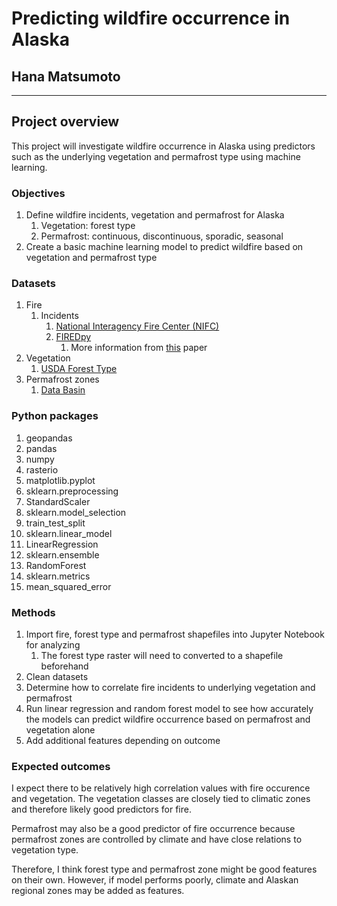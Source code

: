 # Predicting wildfire occurrence in Alaska

## Hana Matsumoto

_____

## Project overview

This project will investigate wildfire occurrence in Alaska using predictors such as the underlying vegetation and permafrost type using machine learning.

### **Objectives**

1. Define wildfire incidents, vegetation and permafrost for Alaska
	1. Vegetation: forest type
	2. Permafrost: continuous, discontinuous, sporadic, seasonal
2. Create a basic machine learning model to predict wildfire based on vegetation and permafrost type

### **Datasets**

1. Fire
	1. Incidents
		1. [National Interagency Fire Center (NIFC)](https://data-nifc.opendata.arcgis.com/datasets/nifc::wildland-fire-incident-locations/explore?filters=eyJQT09TdGF0ZSI6WyJVUy1BSyJdfQ%3D%3D&location=65.115524%2C-150.698519%2C8.54)
		2. [FIREDpy](https://github.com/earthlab/firedpy)
			1. More information from [this](https://www.nature.com/articles/s41597-022-01572-3#Sec3) paper
2. Vegetation
	1. [USDA Forest Type](https://data.fs.usda.gov/geodata/rastergateway/forest_type/alaska_forest_type_metadata.php)
3. Permafrost zones
	1. [Data Basin](https://databasin.org/datasets/ad1dff8c39634bedadb4fd40d36ead71/)
### **Python packages**

1. geopandas
2. pandas
3. numpy
4. rasterio
5. matplotlib.pyplot
6. sklearn.preprocessing
1. StandardScaler
7. sklearn.model_selection
1. train_test_split
8. sklearn.linear_model
1. LinearRegression
9. sklearn.ensemble
1. RandomForest
10. sklearn.metrics
1. mean_squared_error
### **Methods**

1. Import fire, forest type and permafrost shapefiles into Jupyter Notebook for analyzing
	1. The forest type raster will need to converted to a shapefile beforehand
2. Clean datasets
3. Determine how to correlate fire incidents to underlying vegetation and permafrost
4. Run linear regression and random forest model to see how accurately the models can predict wildfire occurrence based on permafrost and vegetation alone
5. Add additional features depending on outcome

### **Expected outcomes**

I expect there to be relatively high correlation values with fire occurence and vegetation. The vegetation classes are closely tied to climatic zones and therefore likely good predictors for fire.

Permafrost may also be a good predictor of fire occurrence because permafrost zones are controlled by climate and have close relations to vegetation type.

Therefore, I think forest type and permafrost zone might be good features on their own. However, if model performs poorly, climate and Alaskan regional zones may be added as features.